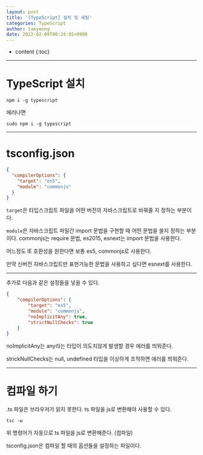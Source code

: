 ```yaml
---
layout: post
title: '[TypeScript] 설치 및 세팅'
categories: TypeScript
author: taeyeong
date: 2022-02-09T00:24:05+0900
---
```

* content
{:toc}


---

# TypeScript 설치

```
npm i -g typescript
```

에러나면

```
sudo npm i -g typescript
```

---

# tsconfig.json

```json
{
  "compilerOptions": {
    "target": "es5",
    "module": "commonjs"
  }
}
```

`target`은 타입스크립트 파일을 어떤 버전의 자바스크립트로 바꿔줄 지 정하는 부분이다.

`module`은 자바스크립트 파일간 import 문법을 구현할 때 어떤 문법을 쓸지 정하는 부분이다. commonjs는 require 문법, es2015, esnext는 import 문법을 사용한다.

어느정도 IE 호환성을 원한다면 보통 es5, commonjs로 사용한다.

만약 신버전 자바스크립트만 표현가능한 문법을 사용하고 싶다면 esnext를 사용한다.

---

추가로 다음과 같은 설정들을 넣을 수 있다.

```json
{
    "compilerOptions": {
        "target": "es5",
        "module": "commonjs",
        "noImplicitAny": true,
        "strictNullChecks": true
    }
}
```

noImplicitAny는 any라는 타입이 의도치않게 발생할 경우 에러를 띄워준다.

strickNullChecks는 null, undefined 타입을 이상하게 조작하면 에러를 띄워준다.

---

# 컴파일 하기

.ts 파일은 브라우저가 읽지 못한다. ts 파일을 js로 변환해야 사용할 수 있다.

```
tsc -w
```

위 명령어가 자동으로 ts 파일을 js로 변환해준다. (컴파일)

tsconfig.json은 컴파일 할 때의 옵션들을 설정하는 파일이다.

